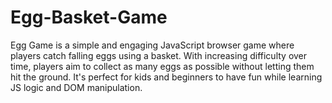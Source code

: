 # Egg-Basket-Game
Egg Game is a simple and engaging JavaScript browser game where players catch falling eggs using a basket. With increasing difficulty over time, players aim to collect as many eggs as possible without letting them hit the ground. It's perfect for kids and beginners to have fun while learning JS logic and DOM manipulation.
